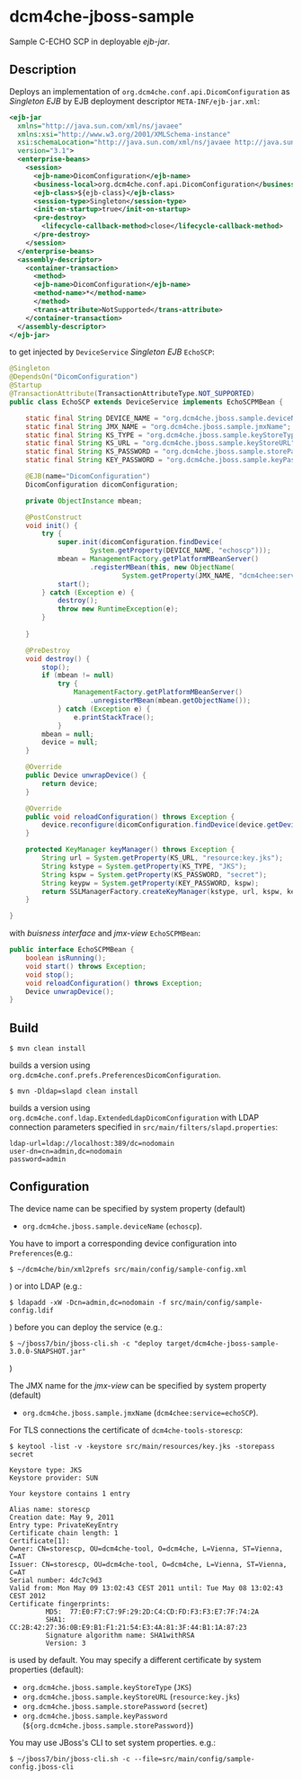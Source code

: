 dcm4che-jboss-sample
====================

Sample C-ECHO SCP in deployable _ejb-jar_.


Description
-----------

Deploys an implementation of `org.dcm4che.conf.api.DicomConfiguration` as
_Singleton EJB_ by EJB deployment descriptor `META-INF/ejb-jar.xml`:

```xml
<ejb-jar
  xmlns="http://java.sun.com/xml/ns/javaee" 
  xmlns:xsi="http://www.w3.org/2001/XMLSchema-instance"
  xsi:schemaLocation="http://java.sun.com/xml/ns/javaee http://java.sun.com/xml/ns/javaee/ejb-jar_3_1.xsd"
  version="3.1">
  <enterprise-beans>
    <session>
      <ejb-name>DicomConfiguration</ejb-name>
      <business-local>org.dcm4che.conf.api.DicomConfiguration</business-local>
      <ejb-class>${ejb-class}</ejb-class>
      <session-type>Singleton</session-type>
      <init-on-startup>true</init-on-startup>
      <pre-destroy>
        <lifecycle-callback-method>close</lifecycle-callback-method>
      </pre-destroy>
    </session>
  </enterprise-beans>
  <assembly-descriptor>
    <container-transaction>
      <method>
      <ejb-name>DicomConfiguration</ejb-name>
      <method-name>*</method-name>
      </method>
      <trans-attribute>NotSupported</trans-attribute>
    </container-transaction>
  </assembly-descriptor>
</ejb-jar>
```

to get injected by `DeviceService` _Singleton EJB_ `EchoSCP`:
```java
@Singleton
@DependsOn("DicomConfiguration")
@Startup
@TransactionAttribute(TransactionAttributeType.NOT_SUPPORTED)
public class EchoSCP extends DeviceService implements EchoSCPMBean {

    static final String DEVICE_NAME = "org.dcm4che.jboss.sample.deviceName";
    static final String JMX_NAME = "org.dcm4che.jboss.sample.jmxName";
    static final String KS_TYPE = "org.dcm4che.jboss.sample.keyStoreType";
    static final String KS_URL = "org.dcm4che.jboss.sample.keyStoreURL";
    static final String KS_PASSWORD = "org.dcm4che.jboss.sample.storePassword";
    static final String KEY_PASSWORD = "org.dcm4che.jboss.sample.keyPassword";

    @EJB(name="DicomConfiguration")
    DicomConfiguration dicomConfiguration;

    private ObjectInstance mbean;

    @PostConstruct
    void init() {
        try {
            super.init(dicomConfiguration.findDevice(
                    System.getProperty(DEVICE_NAME, "echoscp")));
            mbean = ManagementFactory.getPlatformMBeanServer()
                    .registerMBean(this, new ObjectName(
                            System.getProperty(JMX_NAME, "dcm4chee:service=echoSCP")));
            start();
        } catch (Exception e) {
            destroy();
            throw new RuntimeException(e);
        }
        
    }

    @PreDestroy
    void destroy() {
        stop();
        if (mbean != null)
            try {
                ManagementFactory.getPlatformMBeanServer()
                    .unregisterMBean(mbean.getObjectName());
            } catch (Exception e) {
                e.printStackTrace();
            }
        mbean = null;
        device = null;
    }

    @Override
    public Device unwrapDevice() {
        return device;
    }

    @Override
    public void reloadConfiguration() throws Exception {
        device.reconfigure(dicomConfiguration.findDevice(device.getDeviceName()));
    }

    protected KeyManager keyManager() throws Exception {
        String url = System.getProperty(KS_URL, "resource:key.jks");
        String kstype = System.getProperty(KS_TYPE, "JKS");
        String kspw = System.getProperty(KS_PASSWORD, "secret");
        String keypw = System.getProperty(KEY_PASSWORD, kspw);
        return SSLManagerFactory.createKeyManager(kstype, url, kspw, keypw);
    }

}
```
with _buisness interface_ and _jmx-view_ `EchoSCPMBean`:
```java
public interface EchoSCPMBean {
    boolean isRunning();
    void start() throws Exception;
    void stop();
    void reloadConfiguration() throws Exception;
    Device unwrapDevice();
}
```


Build
-----

    $ mvn clean install

builds a version using `org.dcm4che.conf.prefs.PreferencesDicomConfiguration`.


    $ mvn -Dldap=slapd clean install

builds a version using `org.dcm4che.conf.ldap.ExtendedLdapDicomConfiguration`
with LDAP connection parameters specified in `src/main/filters/slapd.properties`:

    ldap-url=ldap://localhost:389/dc=nodomain
    user-dn=cn=admin,dc=nodomain
    password=admin


Configuration
-------------

The device name can be specified by system property (default)
- `org.dcm4che.jboss.sample.deviceName` (`echoscp`).

You have to import a corresponding device configuration into `Preferences`(e.g.:

    $ ~/dcm4che/bin/xml2prefs src/main/config/sample-config.xml

) or into LDAP (e.g.:

    $ ldapadd -xW -Dcn=admin,dc=nodomain -f src/main/config/sample-config.ldif

) before you can deploy the service (e.g.:

    $ ~/jboss7/bin/jboss-cli.sh -c "deploy target/dcm4che-jboss-sample-3.0.0-SNAPSHOT.jar"

)

The JMX name for the _jmx-view_ can be specified by system property (default)
- `org.dcm4che.jboss.sample.jmxName` (`dcm4chee:service=echoSCP`).

For TLS connections the certificate of `dcm4che-tools-storescp`:

    $ keytool -list -v -keystore src/main/resources/key.jks -storepass secret
    
    Keystore type: JKS
    Keystore provider: SUN
    
    Your keystore contains 1 entry
    
    Alias name: storescp
    Creation date: May 9, 2011
    Entry type: PrivateKeyEntry
    Certificate chain length: 1
    Certificate[1]:
    Owner: CN=storescp, OU=dcm4che-tool, O=dcm4che, L=Vienna, ST=Vienna, C=AT
    Issuer: CN=storescp, OU=dcm4che-tool, O=dcm4che, L=Vienna, ST=Vienna, C=AT
    Serial number: 4dc7c9d3
    Valid from: Mon May 09 13:02:43 CEST 2011 until: Tue May 08 13:02:43 CEST 2012
    Certificate fingerprints:
             MD5:  77:E0:F7:C7:9F:29:2D:C4:CD:FD:F3:F3:E7:7F:74:2A
             SHA1: CC:2B:42:27:36:0B:E9:B1:F1:21:54:E3:4A:81:3F:44:B1:1A:87:23
             Signature algorithm name: SHA1withRSA
             Version: 3

is used by default. You may specify a different certificate by system properties (default):
- `org.dcm4che.jboss.sample.keyStoreType` (`JKS`)
- `org.dcm4che.jboss.sample.keyStoreURL` (`resource:key.jks`)
- `org.dcm4che.jboss.sample.storePassword` (`secret`)
- `org.dcm4che.jboss.sample.keyPassword` (`${org.dcm4che.jboss.sample.storePassword}`)

You may use JBoss's CLI to set system properties. e.g.:

    $ ~/jboss7/bin/jboss-cli.sh -c --file=src/main/config/sample-config.jboss-cli
